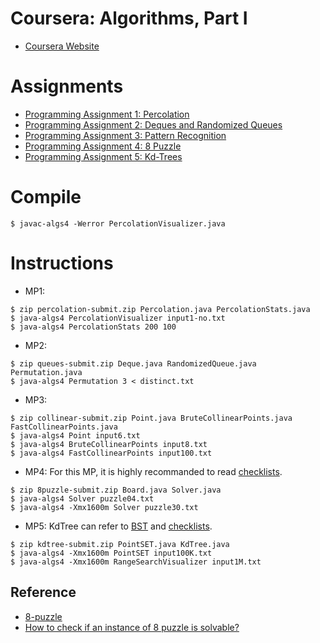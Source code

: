 # Coursera: Algorithms, Part I
* [Coursera Website](https://www.coursera.org/learn/algorithms-part1)

# Assignments
* [Programming Assignment 1: Percolation](http://coursera.cs.princeton.edu/algs4/assignments/percolation.html)
* [Programming Assignment 2: Deques and Randomized Queues](http://coursera.cs.princeton.edu/algs4/assignments/queues.html)
* [Programming Assignment 3: Pattern Recognition](http://coursera.cs.princeton.edu/algs4/assignments/collinear.html)
* [Programming Assignment 4: 8 Puzzle](http://coursera.cs.princeton.edu/algs4/assignments/8puzzle.html)
* [Programming Assignment 5: Kd-Trees](http://coursera.cs.princeton.edu/algs4/assignments/kdtree.html)

# Compile
```
$ javac-algs4 -Werror PercolationVisualizer.java
```

# Instructions
* MP1:
```
$ zip percolation-submit.zip Percolation.java PercolationStats.java
$ java-algs4 PercolationVisualizer input1-no.txt
$ java-algs4 PercolationStats 200 100
```

* MP2:
```
$ zip queues-submit.zip Deque.java RandomizedQueue.java Permutation.java
$ java-algs4 Permutation 3 < distinct.txt
```

* MP3:
```
$ zip collinear-submit.zip Point.java BruteCollinearPoints.java FastCollinearPoints.java
$ java-algs4 Point input6.txt
$ java-algs4 BruteCollinearPoints input8.txt
$ java-algs4 FastCollinearPoints input100.txt
```

* MP4:
For this MP, it is highly recommanded to read [checklists](http://coursera.cs.princeton.edu/algs4/checklists/8puzzle.html).
```
$ zip 8puzzle-submit.zip Board.java Solver.java
$ java-algs4 Solver puzzle04.txt
$ java-algs4 -Xmx1600m Solver puzzle30.txt
```

* MP5:
KdTree can refer to [BST](https://algs4.cs.princeton.edu/32bst/BST.java.html) and [checklists](http://coursera.cs.princeton.edu/algs4/checklists/kdtree.html).
```
$ zip kdtree-submit.zip PointSET.java KdTree.java
$ java-algs4 -Xmx1600m PointSET input100K.txt
$ java-algs4 -Xmx1600m RangeSearchVisualizer input1M.txt
```

## Reference
* [8-puzzle](https://github.com/himanData/8-puzzle)
* [How to check if an instance of 8 puzzle is solvable?](https://www.geeksforgeeks.org/check-instance-8-puzzle-solvable/)